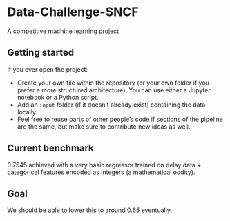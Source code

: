 # Data-Challenge-SNCF
A competitive machine learning project

## Getting started
If you ever open the project:
- Create your own file within the repository (or your own folder if you prefer a more structured architecture).
  You can use either a Jupyter notebook or a Python script.
- Add an `input` folder (if it doesn’t already exist) containing the data locally.
- Feel free to reuse parts of other people’s code if sections of the pipeline are the same, but make sure to contribute new ideas as well.

## Current benchmark
0.7545 achieved with a very basic regressor trained on delay data + categorical features encoded as integers (a mathematical oddity).

## Goal
We should be able to lower this to around 0.65 eventually.
